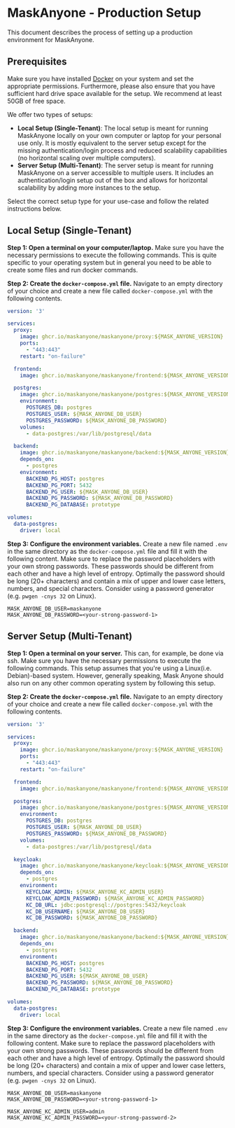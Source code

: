# MaskAnyone - Production Setup
This document describes the process of setting up a production environment for MaskAnyone.

## Prerequisites
Make sure you have installed [Docker](https://docs.docker.com/get-docker/) on your system and set the appropriate permissions. 
Furthermore, please also ensure that you have sufficient hard drive space available for the setup.
We recommend at least 50GB of free space.

We offer two types of setups:
- **Local Setup (Single-Tenant)**: The local setup is meant for running MaskAnyone locally on your own computer or laptop for your personal use only. It is mostly equivalent to the server setup except for the missing authentication/login process and reduced scalability capabilities (no horizontal scaling over multiple computers).
- **Server Setup (Multi-Tenant)**: The server setup is meant for running MaskAnyone on a server accessible to multiple users. It includes an authentication/login setup out of the box and allows for horizontal scalability by adding more instances to the setup.

Select the correct setup type for your use-case and follow the related instructions below.

## Local Setup (Single-Tenant)

**Step 1: Open a terminal on your computer/laptop.**
Make sure you have the necessary permissions to execute the following commands. 
This is quite specific to your operating system but in general you need to be able to create some files and run docker commands.

**Step 2: Create the `docker-compose.yml` file.**
Navigate to an empty directory of your choice and create a new file called `docker-compose.yml` with the following contents.
```yaml
version: '3'

services:
  proxy:
    image: ghcr.io/maskanyone/maskanyone/proxy:${MASK_ANYONE_VERSION}
    ports:
      - "443:443"
    restart: "on-failure"

  frontend:
    image: ghcr.io/maskanyone/maskanyone/frontend:${MASK_ANYONE_VERSION}

  postgres:
    image: ghcr.io/maskanyone/maskanyone/postgres:${MASK_ANYONE_VERSION}
    environment:
      POSTGRES_DB: postgres
      POSTGRES_USER: ${MASK_ANYONE_DB_USER}
      POSTGRES_PASSWORD: ${MASK_ANYONE_DB_PASSWORD}
    volumes:
      - data-postgres:/var/lib/postgresql/data

  backend:
    image: ghcr.io/maskanyone/maskanyone/backend:${MASK_ANYONE_VERSION}
    depends_on:
      - postgres
    environment:
      BACKEND_PG_HOST: postgres
      BACKEND_PG_PORT: 5432
      BACKEND_PG_USER: ${MASK_ANYONE_DB_USER}
      BACKEND_PG_PASSWORD: ${MASK_ANYONE_DB_PASSWORD}
      BACKEND_PG_DATABASE: prototype

volumes:
  data-postgres:
    driver: local
```

**Step 3: Configure the environment variables.**
Create a new file named `.env` in the same directory as the `docker-compose.yml` file and fill it with the following content.
Make sure to replace the password placeholders with your own strong passwords.
These passwords should be different from each other and have a high level of entropy.
Optimally the password should be long (20+ characters) and contain a mix of upper and lower case letters, numbers, and special characters.
Consider using a password generator (e.g. `pwgen -cnys 32` on Linux).
```dotenv
MASK_ANYONE_DB_USER=maskanyone
MASK_ANYONE_DB_PASSWORD=<your-strong-password-1>
```

## Server Setup (Multi-Tenant)

**Step 1: Open a terminal on your server.**
This can, for example, be done via ssh. Make sure you have the necessary permissions to execute the following commands.
This setup assumes that you're using a Linux(i.e. Debian)-based system. 
However, generally speaking, Mask Anyone should also run on any other common operating system by following this setup.

**Step 2: Create the `docker-compose.yml` file.**
Navigate to an empty directory of your choice and create a new file called `docker-compose.yml` with the following contents.
```yaml
version: '3'

services:
  proxy:
    image: ghcr.io/maskanyone/maskanyone/proxy:${MASK_ANYONE_VERSION}
    ports:
      - "443:443"
    restart: "on-failure"

  frontend:
    image: ghcr.io/maskanyone/maskanyone/frontend:${MASK_ANYONE_VERSION}

  postgres:
    image: ghcr.io/maskanyone/maskanyone/postgres:${MASK_ANYONE_VERSION}
    environment:
      POSTGRES_DB: postgres
      POSTGRES_USER: ${MASK_ANYONE_DB_USER}
      POSTGRES_PASSWORD: ${MASK_ANYONE_DB_PASSWORD}
    volumes:
      - data-postgres:/var/lib/postgresql/data

  keycloak:
    image: ghcr.io/maskanyone/maskanyone/keycloak:${MASK_ANYONE_VERSION}
    depends_on:
      - postgres
    environment:
      KEYCLOAK_ADMIN: ${MASK_ANYONE_KC_ADMIN_USER}
      KEYCLOAK_ADMIN_PASSWORD: ${MASK_ANYONE_KC_ADMIN_PASSWORD}
      KC_DB_URL: jdbc:postgresql://postgres:5432/keycloak
      KC_DB_USERNAME: ${MASK_ANYONE_DB_USER}
      KC_DB_PASSWORD: ${MASK_ANYONE_DB_PASSWORD}

  backend:
    image: ghcr.io/maskanyone/maskanyone/backend:${MASK_ANYONE_VERSION}
    depends_on:
      - postgres
    environment:
      BACKEND_PG_HOST: postgres
      BACKEND_PG_PORT: 5432
      BACKEND_PG_USER: ${MASK_ANYONE_DB_USER}
      BACKEND_PG_PASSWORD: ${MASK_ANYONE_DB_PASSWORD}
      BACKEND_PG_DATABASE: prototype

volumes:
  data-postgres:
    driver: local
```

**Step 3: Configure the environment variables.**
Create a new file named `.env` in the same directory as the `docker-compose.yml` file and fill it with the following content.
Make sure to replace the password placeholders with your own strong passwords. 
These passwords should be different from each other and have a high level of entropy.
Optimally the password should be long (20+ characters) and contain a mix of upper and lower case letters, numbers, and special characters.
Consider using a password generator (e.g. `pwgen -cnys 32` on Linux).
```dotenv
MASK_ANYONE_DB_USER=maskanyone
MASK_ANYONE_DB_PASSWORD=<your-strong-password-1>

MASK_ANYONE_KC_ADMIN_USER=admin
MASK_ANYONE_KC_ADMIN_PASSWORD=<your-strong-password-2>
```

